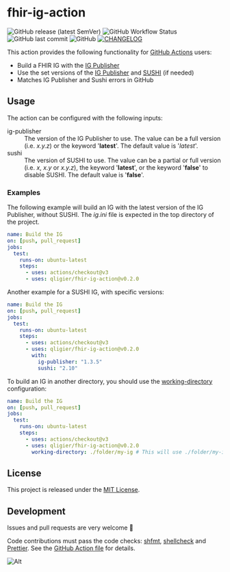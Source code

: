 # fhir-ig-action

![GitHub release (latest SemVer)](https://img.shields.io/github/v/release/qligier/fhir-ig-action)
![GitHub Workflow Status](https://img.shields.io/github/actions/workflow/status/qligier/fhir-ig-action/verify.yml)
![GitHub last commit](https://img.shields.io/github/last-commit/qligier/fhir-ig-action)
![GitHub](https://img.shields.io/github/license/qligier/fhir-ig-action)
[![CHANGELOG](https://img.shields.io/badge/-CHANGELOG-blue)](https://github.com/qligier/fhir-ig-action/blob/main/CHANGELOG.md)

This action provides the following functionality for [GitHub Actions](https://docs.github.com/en/actions) users:

- Build a FHIR IG with the [IG Publisher](https://github.com/HL7/fhir-ig-publisher/)
- Use the set versions of the [IG Publisher](https://github.com/HL7/fhir-ig-publisher/) and
  [SUSHI](https://github.com/FHIR/sushi) (if needed)
- Matches IG Publisher and Sushi errors in GitHub

## Usage

The action can be configured with the following inputs:

<dl>
<dt>ig-publisher</dt>
<dd>The version of the IG Publisher to use. The value can be a full version (i.e. <em>x.y.z</em>) or the keyword 
'<strong>latest</strong>'. The default value is '<em>latest</em>'.</dd>

<dt>sushi</dt>
<dd>The version of SUSHI to use. The value can be a partial or full version (i.e. <em>x</em>, <em>x.y</em> or 
<em>x.y.z</em>), the keyword '<strong>latest</strong>', or the keyword '<strong>false</strong>' to disable SUSHI. The 
default value is '<strong>false</strong>'.</dd>
</dl>

### Examples

The following example will build an IG with the latest version of the IG Publisher, without SUSHI. The _ig.ini_ file is
expected in the top directory of the project.

```yaml
name: Build the IG
on: [push, pull_request]
jobs:
  test:
    runs-on: ubuntu-latest
    steps:
      - uses: actions/checkout@v3
      - uses: qligier/fhir-ig-action@v0.2.0
```

Another example for a SUSHI IG, with specific versions:

```yaml
name: Build the IG
on: [push, pull_request]
jobs:
  test:
    runs-on: ubuntu-latest
    steps:
      - uses: actions/checkout@v3
      - uses: qligier/fhir-ig-action@v0.2.0
        with:
          ig-publisher: "1.3.5"
          sushi: "2.10"
```

To build an IG in another directory, you should use the
[working-directory](https://docs.github.com/en/actions/using-workflows/workflow-syntax-for-github-actions#jobsjob_idstepsrun)
configuration:

```yaml
name: Build the IG
on: [push, pull_request]
jobs:
  test:
    runs-on: ubuntu-latest
    steps:
      - uses: actions/checkout@v3
      - uses: qligier/fhir-ig-action@v0.2.0
        working-directory: ./folder/my-ig # This will use ./folder/my-ig/ig.ini
```

## License

This project is released under the [MIT License](https://github.com/qligier/fhir-ig-action/blob/main/LICENSE.txt).

## Development

Issues and pull requests are very welcome :blue_heart:

Code contributions must pass the code checks: [shfmt](https://github.com/patrickvane/shfmt),
[shellcheck](https://www.shellcheck.net) and [Prettier](https://prettier.io). See the
[GitHub Action file](https://github.com/qligier/fhir-ig-action/blob/main/.github/workflows/verify.yml) for details.

![Alt](https://repobeats.axiom.co/api/embed/606c44316ea2a19b24c7fd98f732796195955edc.svg "Repobeats analytics image")
